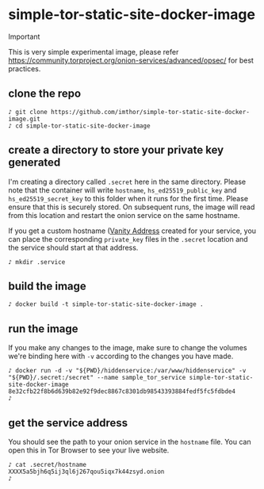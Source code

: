 # simple-tor-static-site-docker-image

> [!IMPORTANT]  
> This is very simple experimental image, please refer https://community.torproject.org/onion-services/advanced/opsec/ for best practices. 

## clone the repo

```
♪ git clone https://github.com/imthor/simple-tor-static-site-docker-image.git
♪ cd simple-tor-static-site-docker-image
```
## create a directory to store your private key generated
I'm creating a directory called `.secret` here in the same directory. 
Please note that the container will write `hostname`, `hs_ed25519_public_key` and `hs_ed25519_secret_key` to this folder when it runs for the first time. Please ensure that this is securely stored.
On subsequent runs, the image will read from this location and restart the onion service on the same hostname.

If you get a custom hostname ([Vanity Address](https://community.torproject.org/onion-services/advanced/vanity-addresses/) created for your service, you can place the corresponding `private_key` files in the `.secret` location and the service should start at that address. 

```
♪ mkdir .service
```

## build the image

```
♪ docker build -t simple-tor-static-site-docker-image .
```

## run the image 
If you make any changes to the image, make sure to change the volumes we're binding here with `-v` according to the changes you have made.
```
♪ docker run -d -v "${PWD}/hiddenservice:/var/www/hiddenservice" -v "${PWD}/.secret:/secret" --name sample_tor_service simple-tor-static-site-docker-image
8e32cfb22f8b6d639b82e92f9dec8867c8301db98543393884fedf5fc5fdbde4
♪
```
## get the service address
You should see the path to your onion service in the `hostname` file. You can open this in Tor Browser to see your live website. 
```
♪ cat .secret/hostname
XXXX5a5bjh6q5ij3ql6j267qou5iqx7k44zsyd.onion
♪
```


